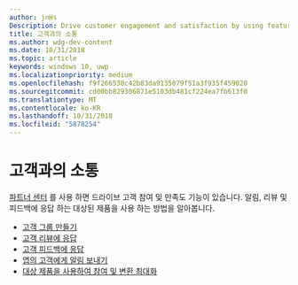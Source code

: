 ```yaml
---
author: jnHs
Description: Drive customer engagement and satisfaction by using features like notifications, targeted offers, responding to reviews and feedback, and more.
title: 고객과의 소통
ms.author: wdg-dev-content
ms.date: 10/31/2018
ms.topic: article
keywords: windows 10, uwp
ms.localizationpriority: medium
ms.openlocfilehash: f9f266538c42b83da9135079f51a3f935f459020
ms.sourcegitcommit: cd00bb829306871e5103db481cf224ea7fb613f0
ms.translationtype: MT
ms.contentlocale: ko-KR
ms.lasthandoff: 10/31/2018
ms.locfileid: "5878254"
---
```

# <a name="engage-with-your-customers"></a>고객과의 소통

[파트너 센터](https://partner.microsoft.com/dashboard) 를 사용 하면 드라이브 고객 참여 및 만족도 기능이 있습니다. 알림, 리뷰 및 피드백에 응답 하는 대상된 제품을 사용 하는 방법을 알아봅니다.

-   [고객 그룹 만들기](create-customer-groups.md)
-   [고객 리뷰에 응답](respond-to-customer-reviews.md)
-   [고객 피드백에 응답](respond-to-customer-feedback.md)
-   [앱의 고객에게 알림 보내기](send-push-notifications-to-your-apps-customers.md)
-   [대상 제품을 사용하여 참여 및 변환 최대화](use-targeted-offers-to-maximize-engagement-and-conversions.md)

 
